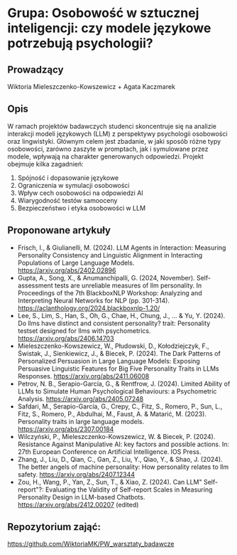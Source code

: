 # Grupa: Osobowość w sztucznej inteligencji: czy modele językowe potrzebują psychologii?

## Prowadzący
Wiktoria Mieleszczenko-Kowszewicz + Agata Kaczmarek

## Opis
W ramach projektów badawczych studenci skoncentruje się na analizie interakcji modeli językowych (LLM) z perspektywy psychologii osobowości oraz lingwistyki. Głównym celem jest zbadanie, w jaki sposób różne typy osobowości, zarówno zaszyte w promptach, jak i symulowane przez modele, wpływają na charakter generowanych odpowiedzi. Projekt obejmuje kilka zagadnień:
1. Spójność i dopasowanie językowe
2. Ograniczenia w symulacji osobowości
3. Wpływ cech osobowości na odpowiedzi AI
4. Wiarygodność testów samooceny
5. Bezpieczeństwo i etyka osobowości w LLM

## Proponowane artykuły

- Frisch, I., & Giulianelli, M. (2024). LLM Agents in Interaction: Measuring Personality Consistency and Linguistic Alignment in Interacting Populations of Large Language Models. https://arxiv.org/abs/2402.02896
- Gupta, A., Song, X., & Anumanchipalli, G. (2024, November). Self-assessment tests are unreliable measures of llm personality. In Proceedings of the 7th BlackboxNLP Workshop: Analyzing and Interpreting Neural Networks for NLP (pp. 301-314). https://aclanthology.org/2024.blackboxnlp-1.20/
- Lee, S., Lim, S., Han, S., Oh, G., Chae, H., Chung, J., ... & Yu, Y. (2024). Do llms have distinct and consistent personality? trait: Personality testset designed for llms with psychometrics. https://arxiv.org/abs/2406.14703 
- Mieleszczenko-Kowszewicz, W., Płudowski, D., Kołodziejczyk, F., Świstak, J., Sienkiewicz, J., & Biecek, P. (2024). The Dark Patterns of Personalized Persuasion in Large Language Models: Exposing Persuasive Linguistic Features for Big Five Personality Traits in LLMs Responses. https://arxiv.org/abs/2411.06008
- Petrov, N. B., Serapio-García, G., & Rentfrow, J. (2024). Limited Ability of LLMs to Simulate Human Psychological Behaviours: a Psychometric Analysis. https://arxiv.org/abs/2405.07248
- Safdari, M., Serapio-García, G., Crepy, C., Fitz, S., Romero, P., Sun, L., Fitz, S., Romero, P., Abdulhai, M.,  Faust, A. & Matarić, M. (2023). Personality traits in large language models. https://arxiv.org/abs/2307.00184
- Wilczyński, P., Mieleszczenko-Kowszewicz, W. & Biecek, P. (2024). Resistance Against Manipulative AI: key factors and possible actions. In: 27th European Conference on Artificial Intelligence. IOS Press.
- Zhang, J., Liu, D., Qian, C., Gan, Z., Liu, Y., Qiao, Y., & Shao, J. (2024). The better angels of machine personality: How personality relates to llm safety. https://arxiv.org/abs/2407.12344
- Zou, H., Wang, P., Yan, Z., Sun, T., & Xiao, Z. (2024). Can LLM" Self-report"?: Evaluating the Validity of Self-report Scales in Measuring Personality Design in LLM-based Chatbots. https://arxiv.org/abs/2412.00207 (edited)

## Repozytorium zająć:

https://github.com/WiktoriaMK/PW_warsztaty_badawcze 

